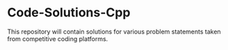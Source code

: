 # Code-Solutions-Cpp
This repository will contain solutions for various problem statements taken from competitive coding platforms.
